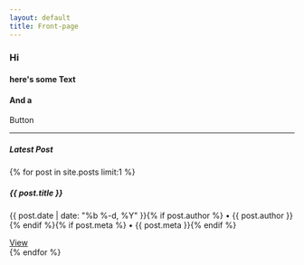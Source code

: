 ```yaml
---
layout: default
title: Front-page
---
```

<h3>Hi</h3>
<h4>here's <b>some</b> Text</h4>
<h4>And a</h4>
<a target="_blank" class="waves-effect waves-grey btn {{ site.css }} z-depth-2">Button</a><br>
<hr>
<h5>Latest Post</h5>
{% for post in site.posts limit:1 %}
<div class="col s12 m7">
  <div class="container card waves-effect {{ site.css }} lighten-5">
        <div class="card-stacked">
          <div class="card-content">
            <h5 class="header">{{ post.title }}</h5>
              <p>{{ post.date | date: "%b %-d, %Y" }}{% if post.author %} • {{ post.author }}{% endif %}{% if post.meta %} • {{ post.meta }}{% endif %}</p>
          </div>
        <div class="card-action">
        <a href="{{ post.url | prepend: site.baseurl }}" class="waves-effect waves-grey btn {{ site.css }}">View</a>
      </div>
    </div>
  </div>
</div>
{% endfor %}

